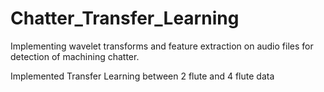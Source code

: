 # Chatter_Transfer_Learning

Implementing wavelet transforms and feature extraction on audio files for detection of machining chatter.

Implemented Transfer Learning between 2 flute and 4 flute data
